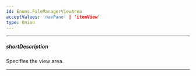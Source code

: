 ```yaml
---
id: Enums.FileManagerViewArea
acceptValues: 'navPane' | 'itemView'
type: Union
---
```

---
##### shortDescription
Specifies the view area.

---
<!--
dxFileManagerOptions.onContextMenuItemClick(/api-reference/10 UI Components/dxFileManager/1 Configuration/onContextMenuItemClick.md)
dxFileManagerOptions.onContextMenuShowing(/api-reference/10 UI Components/dxFileManager/1 Configuration/onContextMenuShowing.md)
-->